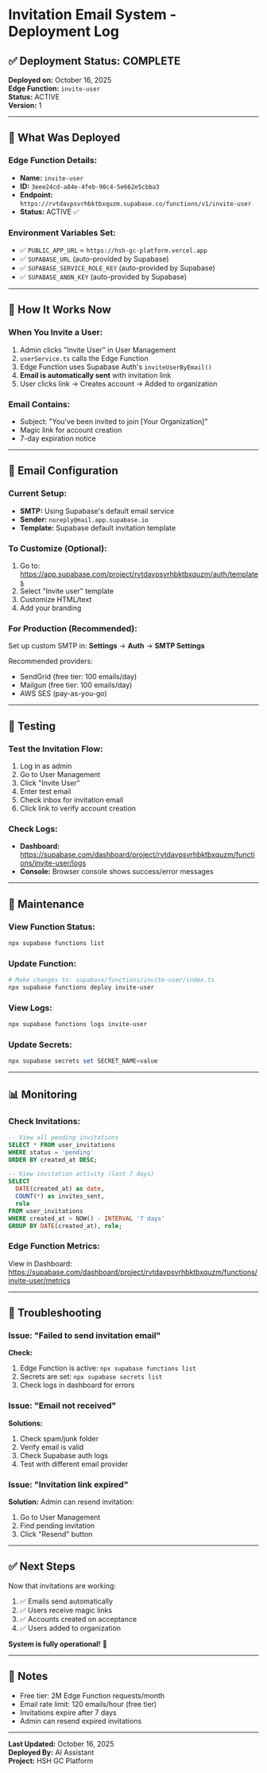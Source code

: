 # Invitation Email System - Deployment Log

## ✅ Deployment Status: COMPLETE

**Deployed on:** October 16, 2025  
**Edge Function:** `invite-user`  
**Status:** ACTIVE  
**Version:** 1

---

## 🎯 What Was Deployed

### Edge Function Details:
- **Name:** `invite-user`
- **ID:** `3eee24cd-a84e-4feb-90c4-5e662e5cbba3`
- **Endpoint:** `https://rvtdavpsvrhbktbxquzm.supabase.co/functions/v1/invite-user`
- **Status:** ACTIVE ✅

### Environment Variables Set:
- ✅ `PUBLIC_APP_URL` = `https://hsh-gc-platform.vercel.app`
- ✅ `SUPABASE_URL` (auto-provided by Supabase)
- ✅ `SUPABASE_SERVICE_ROLE_KEY` (auto-provided by Supabase)
- ✅ `SUPABASE_ANON_KEY` (auto-provided by Supabase)

---

## 🚀 How It Works Now

### When You Invite a User:
1. Admin clicks "Invite User" in User Management
2. `userService.ts` calls the Edge Function
3. Edge Function uses Supabase Auth's `inviteUserByEmail()`
4. **Email is automatically sent** with invitation link
5. User clicks link → Creates account → Added to organization

### Email Contains:
- Subject: "You've been invited to join [Your Organization]"
- Magic link for account creation
- 7-day expiration notice

---

## 📧 Email Configuration

### Current Setup:
- **SMTP:** Using Supabase's default email service
- **Sender:** `noreply@mail.app.supabase.io`
- **Template:** Supabase default invitation template

### To Customize (Optional):
1. Go to: https://app.supabase.com/project/rvtdavpsvrhbktbxquzm/auth/templates
2. Select "Invite user" template
3. Customize HTML/text
4. Add your branding

### For Production (Recommended):
Set up custom SMTP in: **Settings** → **Auth** → **SMTP Settings**

Recommended providers:
- SendGrid (free tier: 100 emails/day)
- Mailgun (free tier: 100 emails/day)
- AWS SES (pay-as-you-go)

---

## 🧪 Testing

### Test the Invitation Flow:
1. Log in as admin
2. Go to User Management
3. Click "Invite User"
4. Enter test email
5. Check inbox for invitation email
6. Click link to verify account creation

### Check Logs:
- **Dashboard:** https://supabase.com/dashboard/project/rvtdavpsvrhbktbxquzm/functions/invite-user/logs
- **Console:** Browser console shows success/error messages

---

## 🔧 Maintenance

### View Function Status:
```powershell
npx supabase functions list
```

### Update Function:
```powershell
# Make changes to: supabase/functions/invite-user/index.ts
npx supabase functions deploy invite-user
```

### View Logs:
```powershell
npx supabase functions logs invite-user
```

### Update Secrets:
```powershell
npx supabase secrets set SECRET_NAME=value
```

---

## 📊 Monitoring

### Check Invitations:
```sql
-- View all pending invitations
SELECT * FROM user_invitations 
WHERE status = 'pending' 
ORDER BY created_at DESC;

-- View invitation activity (last 7 days)
SELECT 
  DATE(created_at) as date,
  COUNT(*) as invites_sent,
  role
FROM user_invitations 
WHERE created_at > NOW() - INTERVAL '7 days'
GROUP BY DATE(created_at), role;
```

### Edge Function Metrics:
View in Dashboard: https://supabase.com/dashboard/project/rvtdavpsvrhbktbxquzm/functions/invite-user/metrics

---

## 🐛 Troubleshooting

### Issue: "Failed to send invitation email"
**Check:**
1. Edge Function is active: `npx supabase functions list`
2. Secrets are set: `npx supabase secrets list`
3. Check logs in dashboard for errors

### Issue: "Email not received"
**Solutions:**
1. Check spam/junk folder
2. Verify email is valid
3. Check Supabase auth logs
4. Test with different email provider

### Issue: "Invitation link expired"
**Solution:**
Admin can resend invitation:
1. Go to User Management
2. Find pending invitation
3. Click "Resend" button

---

## ✅ Next Steps

Now that invitations are working:
1. ✅ Emails send automatically
2. ✅ Users receive magic links
3. ✅ Accounts created on acceptance
4. ✅ Users added to organization

**System is fully operational!** 🎉

---

## 📝 Notes

- Free tier: 2M Edge Function requests/month
- Email rate limit: 120 emails/hour (free tier)
- Invitations expire after 7 days
- Admin can resend expired invitations

---

**Last Updated:** October 16, 2025  
**Deployed By:** AI Assistant  
**Project:** HSH GC Platform

